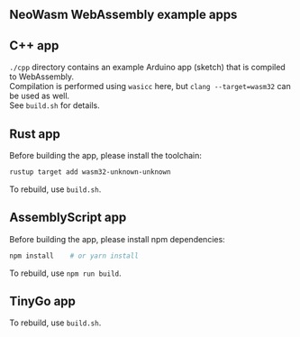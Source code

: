 ## NeoWasm WebAssembly example apps

## C++ app

`./cpp` directory contains an example Arduino app (sketch) that is compiled to WebAssembly.  
Compilation is performed using `wasicc` here, but `clang --target=wasm32` can be used as well.  
See `build.sh` for details.

## Rust app

Before building the app, please install the toolchain:
```sh
rustup target add wasm32-unknown-unknown
```
To rebuild, use `build.sh`.

## AssemblyScript app

Before building the app, please install npm dependencies:
```sh
npm install    # or yarn install
```
To rebuild, use `npm run build`.

## TinyGo app

To rebuild, use `build.sh`.
